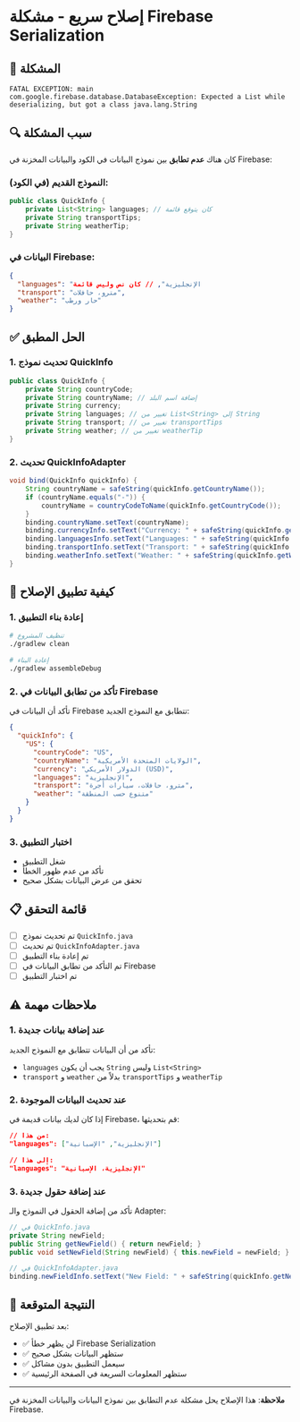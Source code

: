# إصلاح سريع - مشكلة Firebase Serialization

## 🚨 المشكلة
```
FATAL EXCEPTION: main
com.google.firebase.database.DatabaseException: Expected a List while deserializing, but got a class java.lang.String
```

## 🔍 سبب المشكلة
كان هناك **عدم تطابق** بين نموذج البيانات في الكود والبيانات المخزنة في Firebase:

### النموذج القديم (في الكود):
```java
public class QuickInfo {
    private List<String> languages; // كان يتوقع قائمة
    private String transportTips;
    private String weatherTip;
}
```

### البيانات في Firebase:
```json
{
  "languages": "الإنجليزية", // كان نص وليس قائمة
  "transport": "مترو، حافلات",
  "weather": "حار ورطب"
}
```

## ✅ الحل المطبق

### 1. تحديث نموذج QuickInfo
```java
public class QuickInfo {
    private String countryCode;
    private String countryName; // إضافة اسم البلد
    private String currency;
    private String languages; // تغيير من List<String> إلى String
    private String transport; // تغيير من transportTips
    private String weather; // تغيير من weatherTip
}
```

### 2. تحديث QuickInfoAdapter
```java
void bind(QuickInfo quickInfo) {
    String countryName = safeString(quickInfo.getCountryName());
    if (countryName.equals("-")) {
        countryName = countryCodeToName(quickInfo.getCountryCode());
    }
    binding.countryName.setText(countryName);
    binding.currencyInfo.setText("Currency: " + safeString(quickInfo.getCurrency()));
    binding.languagesInfo.setText("Languages: " + safeString(quickInfo.getLanguages()));
    binding.transportInfo.setText("Transport: " + safeString(quickInfo.getTransport()));
    binding.weatherInfo.setText("Weather: " + safeString(quickInfo.getWeather()));
}
```

## 🔧 كيفية تطبيق الإصلاح

### 1. إعادة بناء التطبيق
```bash
# تنظيف المشروع
./gradlew clean

# إعادة البناء
./gradlew assembleDebug
```

### 2. تأكد من تطابق البيانات في Firebase
تأكد أن البيانات في Firebase تتطابق مع النموذج الجديد:

```json
{
  "quickInfo": {
    "US": {
      "countryCode": "US",
      "countryName": "الولايات المتحدة الأمريكية",
      "currency": "الدولار الأمريكي (USD)",
      "languages": "الإنجليزية",
      "transport": "مترو، حافلات، سيارات أجرة",
      "weather": "متنوع حسب المنطقة"
    }
  }
}
```

### 3. اختبار التطبيق
- شغل التطبيق
- تأكد من عدم ظهور الخطأ
- تحقق من عرض البيانات بشكل صحيح

## 📋 قائمة التحقق

- [ ] تم تحديث نموذج `QuickInfo.java`
- [ ] تم تحديث `QuickInfoAdapter.java`
- [ ] تم إعادة بناء التطبيق
- [ ] تم التأكد من تطابق البيانات في Firebase
- [ ] تم اختبار التطبيق

## ⚠️ ملاحظات مهمة

### 1. عند إضافة بيانات جديدة
تأكد من أن البيانات تتطابق مع النموذج الجديد:
- `languages` يجب أن يكون `String` وليس `List<String>`
- `transport` و `weather` بدلاً من `transportTips` و `weatherTip`

### 2. عند تحديث البيانات الموجودة
إذا كان لديك بيانات قديمة في Firebase، قم بتحديثها:
```json
// من هذا:
"languages": ["الإنجليزية", "الإسبانية"]

// إلى هذا:
"languages": "الإنجليزية، الإسبانية"
```

### 3. عند إضافة حقول جديدة
تأكد من إضافة الحقول في النموذج والـ Adapter:
```java
// في QuickInfo.java
private String newField;
public String getNewField() { return newField; }
public void setNewField(String newField) { this.newField = newField; }

// في QuickInfoAdapter.java
binding.newFieldInfo.setText("New Field: " + safeString(quickInfo.getNewField()));
```

## 🎯 النتيجة المتوقعة

بعد تطبيق الإصلاح:
- ✅ لن يظهر خطأ Firebase Serialization
- ✅ ستظهر البيانات بشكل صحيح
- ✅ سيعمل التطبيق بدون مشاكل
- ✅ ستظهر المعلومات السريعة في الصفحة الرئيسية

---

**ملاحظة**: هذا الإصلاح يحل مشكلة عدم التطابق بين نموذج البيانات والبيانات المخزنة في Firebase.